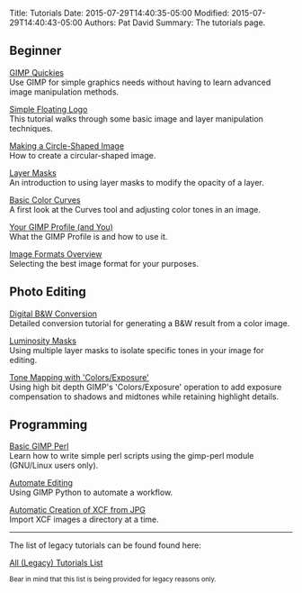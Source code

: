 Title: Tutorials 
Date: 2015-07-29T14:40:35-05:00
Modified: 2015-07-29T14:40:43-05:00
Authors: Pat David
Summary: The tutorials page.


## Beginner

[GIMP Quickies][]  
Use GIMP for simple graphics needs without having to learn advanced image manipulation methods.

[Simple Floating Logo][]  
This tutorial walks through some basic image and layer manipulation techniques.

[Making a Circle-Shaped Image][]  
How to create a circular-shaped image.

[Layer Masks][]  
An introduction to using layer masks to modify the opacity of a layer.

[Basic Color Curves][]  
A first look at the Curves tool and adjusting color tones in an image.

[Your GIMP Profile (and You)][]  
What the GIMP Profile is and how to use it.

[Image Formats Overview][]  
Selecting the best image format for your purposes.


[GIMP Quickies]: {filename}GIMP_Quickies/index.md
[Simple Floating Logo]: {filename}Floating_Logo/index.md
[Layer Masks]: {filename}Layer_Masks/index.md
[Basic Color Curves]: {filename}Basic_Color_Curves/index.md
[Your GIMP Profile (and You)]: {filename}GIMPProfile/index.md
[Making a Circle-Shaped Image]: {filename}CircleImage/index.md
[Image Formats Overview]: {filename}ImageFormats/index.md



## Photo Editing

[Digital B&W Conversion][]  
Detailed conversion tutorial for generating a B&W result from a color image.

[Luminosity Masks][]  
Using multiple layer masks to isolate specific tones in your image for editing.

[Tone Mapping with 'Colors/Exposure'][]  
Using high bit depth GIMP's 'Colors/Exposure' operation to add exposure compensation to shadows 
and midtones while retaining highlight details.

[Digital B&W Conversion]: {filename}Digital_Black_and_White_Conversion/index.md
[Luminosity Masks]: {filename}Luminosity_Masks/index.md
[Tone Mapping with 'Colors/Exposure']: {filename}Tone_Mapping_Using_GIMP_Levels/index.md



## Programming

[Basic GIMP Perl][]  
Learn how to write simple perl scripts using the gimp-perl module (GNU/Linux users only).

[Automate Editing][]  
Using GIMP Python to automate a workflow.

[Automatic Creation of XCF from JPG][]  
Import XCF images a directory at a time.

---

The list of legacy tutorials can be found found here:

[All (Legacy) Tutorials List]({filename}list-all.md)

<small>
Bear in mind that this list is being provided for legacy reasons only.  
</small>

[Basic GIMP Perl]: {filename}Basic_Perl/index.md
[Automate Editing]: {filename}Automate_Editing_in_GIMP/index.md
[Automatic Creation of XCF from JPG]: {filename}AutomatedJpgToXcf/index.md


